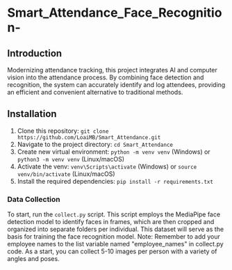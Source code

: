 # Smart_Attendance_Face_Recognition-
## Introduction

Modernizing attendance tracking, this project integrates AI and computer vision into the attendance process. By combining face detection and recognition, the system can accurately identify and log attendees, providing an efficient and convenient alternative to traditional methods.

## Installation

1. Clone this repository: `git clone https://github.com/LoaiMB/Smart_Attendance.git`
2. Navigate to the project directory: `cd Smart_Attendance`
3. Create new virtual environment: `python -m venv venv` (Windows) or `python3 -m venv venv` (Linux/macOS)
4. Activate the venv: `venv\Scripts\activate` (Windows) or `source venv/bin/activate` (Linux/macOS) 
5. Install the required dependencies: `pip install -r requirements.txt`

### Data Collection

To start, run the `collect.py` script. This script employs the MediaPipe face detection model to identify faces in frames, which are then cropped and organized into separate folders per individual. This dataset will serve as the basis for training the face recognition model. Note: Remember to add your employee names to the list variable named "employee_names" in collect.py code. As a start, you can collect 5-10 images per person with a variety of angles and poses.
